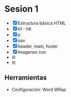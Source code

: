 # Sesion 1

- [x] Estructura básica HTML
- [x] h1 - h6
- [x] p
- [x] nav
- [x] header, main, footer
- [x] Imagenes con <img>
- [x] 
- [x] 

## Herramientas
- Configuración: Word WRap